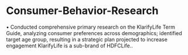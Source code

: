 # Consumer-Behavior-Research


•	Conducted comprehensive primary research on the KlarifyLife Term Guide, analyzing consumer preferences across demographics; identified target age group, resulting in a strategic plan projected to increase engagement KlarifyLife is a sub-brand of HDFCLife..
